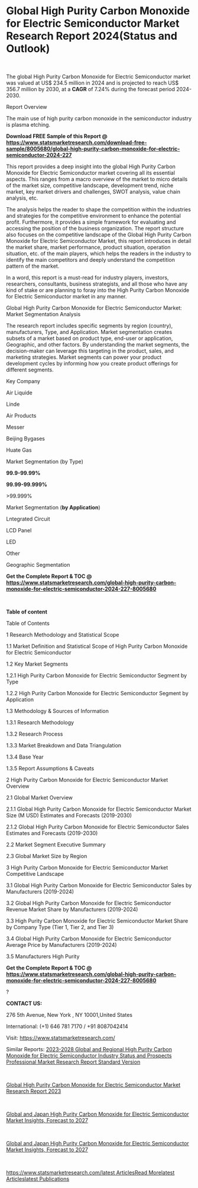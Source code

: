 <h1>Global High Purity Carbon Monoxide for Electric Semiconductor Market Research Report 2024(Status and Outlook)</h1><br/><p>The global High Purity Carbon Monoxide for Electric Semiconductor market was valued at US$ 234.5 million in 2024 and is projected to reach US$ 356.7 million by 2030, at a <strong>CAGR</strong> of 7.24% during the forecast period 2024-2030.</p>
 
 
 
 <p>Report Overview</p>
 
 
 
 <p>The main use of high purity carbon monoxide in the semiconductor industry is plasma etching.</p>
 
 
 
 <p><strong>Download FREE Sample of this Report @ <a href="https://www.statsmarketresearch.com/download-free-sample/8005680/global-high-purity-carbon-monoxide-for-electric-semiconductor-2024-227">https://www.statsmarketresearch.com/download-free-sample/8005680/global-high-purity-carbon-monoxide-for-electric-semiconductor-2024-227</a></strong></p>
 
 
 
 <p>This report provides a deep insight into the global High Purity Carbon Monoxide for Electric Semiconductor market covering all its essential aspects. This ranges from a macro overview of the market to micro details of the market size, competitive landscape, development trend, niche market, key market drivers and challenges, SWOT analysis, value chain analysis, etc.</p>
 
 
 
 <p>The analysis helps the reader to shape the competition within the industries and strategies for the competitive environment to enhance the potential profit. Furthermore, it provides a simple framework for evaluating and accessing the position of the business organization. The report structure also focuses on the competitive landscape of the Global High Purity Carbon Monoxide for Electric Semiconductor Market, this report introduces in detail the market share, market performance, product situation, operation situation, etc. of the main players, which helps the readers in the industry to identify the main competitors and deeply understand the competition pattern of the market.</p>
 
 
 
 <p>In a word, this report is a must-read for industry players, investors, researchers, consultants, business strategists, and all those who have any kind of stake or are planning to foray into the High Purity Carbon Monoxide for Electric Semiconductor market in any manner.</p>
 
 
 
 <p>Global High Purity Carbon Monoxide for Electric Semiconductor Market: Market Segmentation Analysis</p>
 
 
 
 <p>The research report includes specific segments by region (country), manufacturers, Type, and Application. Market segmentation creates subsets of a market based on product type, end-user or application, Geographic, and other factors. By understanding the market segments, the decision-maker can leverage this targeting in the product, sales, and marketing strategies. Market segments can power your product development cycles by informing how you create product offerings for different segments.</p>
 
 
 
 <p>Key Company</p>
 
 
 
 <p>Air Liquide</p>
 
 
 
 <p>Linde</p>
 
 
 
 <p>Air Products</p>
 
 
 
 <p>Messer</p>
 
 
 
 <p>Beijing Bygases</p>
 
 
 
 <p>Huate Gas</p>
 
 
 
 <p>Market Segmentation (by Type)</p>
 
 
 
 <p><strong>99.9-99.99%</strong></p>
 
 
 
 <p><strong>99.99-99.999%</strong></p>
 
 
 
 <p>>99.999%</p>
 
 
 
 <p>Market Segmentation (<strong>by Application</strong>)</p>
 
 
 
 <p>Lntegrated Circuit</p>
 
 
 
 <p>LCD Panel</p>
 
 
 
 <p>LED</p>
 
 
 
 <p>Other</p>
 
 
 
 <p>Geographic Segmentation</p>
 
 
 
 <div><b>Get the Complete Report & TOC @ <a href="https://www.statsmarketresearch.com/global-high-purity-carbon-monoxide-for-electric-semiconductor-2024-227-8005680">https://www.statsmarketresearch.com/global-high-purity-carbon-monoxide-for-electric-semiconductor-2024-227-8005680</a></b></div>
 
 
 
 <p><br />
 
 <b>Table of content</b></p>
 
 
 
 <p>Table of Contents<br />
 
 1 Research Methodology and Statistical Scope<br />
 
 1.1 Market Definition and Statistical Scope of High Purity Carbon Monoxide for Electric Semiconductor<br />
 
 1.2 Key Market Segments<br />
 
 1.2.1 High Purity Carbon Monoxide for Electric Semiconductor Segment by Type<br />
 
 1.2.2 High Purity Carbon Monoxide for Electric Semiconductor Segment by Application<br />
 
 1.3 Methodology & Sources of Information<br />
 
 1.3.1 Research Methodology<br />
 
 1.3.2 Research Process<br />
 
 1.3.3 Market Breakdown and Data Triangulation<br />
 
 1.3.4 Base Year<br />
 
 1.3.5 Report Assumptions & Caveats<br />
 
 2 High Purity Carbon Monoxide for Electric Semiconductor Market Overview<br />
 
 2.1 Global Market Overview<br />
 
 2.1.1 Global High Purity Carbon Monoxide for Electric Semiconductor Market Size (M USD) Estimates and Forecasts (2019-2030)<br />
 
 2.1.2 Global High Purity Carbon Monoxide for Electric Semiconductor Sales Estimates and Forecasts (2019-2030)<br />
 
 2.2 Market Segment Executive Summary<br />
 
 2.3 Global Market Size by Region<br />
 
 3 High Purity Carbon Monoxide for Electric Semiconductor Market Competitive Landscape<br />
 
 3.1 Global High Purity Carbon Monoxide for Electric Semiconductor Sales by Manufacturers (2019-2024)<br />
 
 3.2 Global High Purity Carbon Monoxide for Electric Semiconductor Revenue Market Share by Manufacturers (2019-2024)<br />
 
 3.3 High Purity Carbon Monoxide for Electric Semiconductor Market Share by Company Type (Tier 1, Tier 2, and Tier 3)<br />
 
 3.4 Global High Purity Carbon Monoxide for Electric Semiconductor Average Price by Manufacturers (2019-2024)<br />
 
 3.5 Manufacturers High Purity</p>
 
 
 
 <div><b>Get the Complete Report & TOC @ <a href="https://www.statsmarketresearch.com/global-high-purity-carbon-monoxide-for-electric-semiconductor-2024-227-8005680">https://www.statsmarketresearch.com/global-high-purity-carbon-monoxide-for-electric-semiconductor-2024-227-8005680</a></b></div>
 
 
 
 <p>? </p>
 
 
 
 <p><b>CONTACT US:</b><br />
 
 276 5th Avenue, New York , NY 10001,United States<br />
 
 International: (+1) 646 781 7170 / +91 8087042414<br />
 
 Visit: <a href="https://www.statsmarketresearch.com/">https://www.statsmarketresearch.com/</a><br />
 
 Similar Reports: <a href="https://www.statsmarketresearch.com/global-high-purity-carbon-monoxide-for-electric-semiconductor-2024-227-8005680">2023-2028 Global and Regional High Purity Carbon Monoxide for Electric Semiconductor Industry Status and Prospects Professional Market Research Report Standard Version</a><br />
 
 <br />
 
 <a href="https://www.statsmarketresearch.com/global-high-purity-carbon-monoxide-for-electric-semiconductor-2024-227-8005680">Global High Purity Carbon Monoxide for Electric Semiconductor Market Research Report 2023</a><br />
 
 <br />
 
 <a href="https://www.statsmarketresearch.com/global-high-purity-carbon-monoxide-for-electric-semiconductor-2024-227-8005680">Global and Japan High Purity Carbon Monoxide for Electric Semiconductor Market Insights, Forecast to 2027</a><br />
 
 <br />
 
 <a href="https://www.statsmarketresearch.com/global-high-purity-carbon-monoxide-for-electric-semiconductor-2024-227-8005680">Global and Japan High Purity Carbon Monoxide for Electric Semiconductor Market Insights, Forecast to 2027</a><br />
 
 <br />
 
 <a href="https://gyeongbokgung.com">https://www.statsmarketresearch.com/</a><a href="https://hallyeomaritime.com">latest Articles</a><a href="https://jingwansa.com">Read More</a><a href="https://nguoiviet.jp/">latest Articles</a><a href="https://www.intelmarketresearch.com/">latest Publications</a></p>
